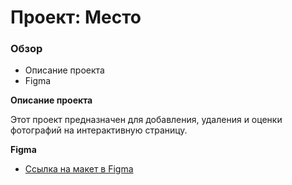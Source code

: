# Проект: Место

### Обзор

* Описание проекта
* Figma

**Описание проекта**

Этот проект предназначен для добавления, удаления и оценки фотографий на интерактивную страницу.

**Figma**

* [Ссылка на макет в Figma](https://www.figma.com/file/2cn9N9jSkmxD84oJik7xL7/JavaScript.-Sprint-4?node-id=0%3A1)


